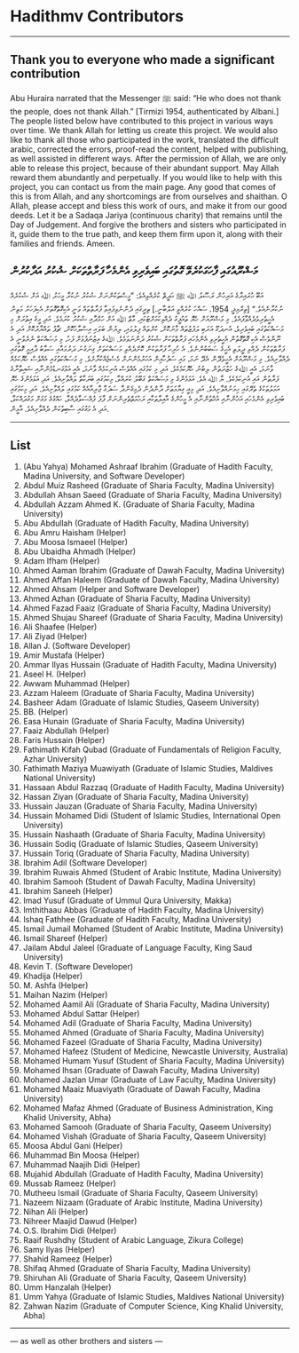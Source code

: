 # Hadithmv Contributors

---

## Thank you to everyone who made a significant contribution

Abu Huraira narrated that the Messenger ﷺ said: “He who does not thank the people, does not thank Allah.” [Tirmizi 1954, authenticated by Albani.] The people listed below have contributed to this project in various ways over time. We thank Allah for letting us create this project. We would also like to thank all those who participated in the work, translated the difficult arabic, corrected the errors, proof-read the content, helped with publishing, as well assisted in different ways. After the permission of Allah, we are only able to release this project, because of their abundant support. May Allah reward them abundantly and perpetually. If you would like to help with this project, you can contact us from the main page. Any good that comes of this is from Allah, and any shortcomings are from ourselves and shaithan. O Allah, please accept and bless this work of ours, and make it from our good deeds. Let it be a Sadaqa Jariya (continuous charity) that remains until the Day of Judgement. And forgive the brothers and sisters who participated in it, guide them to the true path, and keep them firm upon it, along with their families and friends. Ameen.

<div class="rightAligned rtlText">

## މަޝްރޫއުގައި ފާހަގަކުރެވޭ ގޮތުގައި ބައިވެރިވި އެންމެހާ ފަރާތްތަކަށް ޝުކުރު އަދާކުރުން

އަބޫ ހުރައިރާގެ އަރިހުން ރަސޫލު ﷲ ﷺ ޙަދީޘް ކުރެއްވިއެވެ: ”މީސްތަކުންނަށް ޝުކުރު ނުކުރާ މީހަކު، ﷲ އަށް ޝުކުރެއް ނުކުރާނެއެވެ.“ [ތިރްމިޛީ 1954، ސައްހަ ކުރެއްވީ އަލްބާނީ.] ތިރީގައި ދެންނެވިފައިވާ ފަރާތްތައް ވަނީ އެކިގޮތްގޮތަށް އެކިފަހަރު މަތިން އެހީތެރިވެދެއްވާފައެވެ. މި މަޝްރޫއަށް ހެޔޮ ތައުފީގު ދެއްވިކަމަށްޓަކައި، މާތް ﷲ އަށް ހަމްދާއި ޝުކުރު ކުރަމެވެ. އަދި މީގެ އިތުރަށް މި މަސައްކަތުގައި ބައިވެރިވެ، އުނދަގޫ އަރަބި ލަފުޒުތައް މާނަކޮށް، ކުށްތައް ފިލުވައި، ލިޔުން ބަލައި އިސްލާހުކޮށް، ޗާޕު ތައްޔާރުކޮށް އަދި އެ ނޫންވެސް އެކި ގޮތްގޮތުން އެހީތެރިވި އެންމެހައި ފަރާތްތަކަށް ޝުކުރު ދަންނަވަމެވެ. ﷲގެ އިޒުނަފުޅަށް ފަހު، މި މަސައްކަތް ނެރެވުނީ އެ ފަރާތްތަކުން ދެއްވި ދީލަތި އެހީގެ ސަބަބުންނެވެ. އެ ހުރިހާ ފަރާތަކުން ކޮށްދެއްވި މަސައްކަތަށް ގިނަގުނަ ދަރުމައާއި ސަވާބު ދާއިމީ ގޮތުގައި ދެއްވާށިއެވެ. މި މަޝްރޫއަށް އެހީވެދޭން އެދޭ ނަމަ، މައި ސަފުހާއިން އަހަރުމެންނަށް މެސެޖެއްކުރާށެވެ. މި މަސައްކަތުގައި އެއްވެސް ހެޔޮކަމެއް ވާނަމަ، އެއީ ﷲގެ ހަޒުރަތުން ލިބުނު ހެޔޮކަމެކެވެ. އަދި މި ކަމުގައި އެއްވެސް އުނިކަމެއް ވާނަމަ، އެއީ އަޅުގަނޑުމެންނާއި ޝައިތާނާގެ ފަރާތުން އައި އުނިކަމެކެވެ. ޔާ ﷲ އެވެ. އަޅަމެންގެ މި މަސައްކަތް ގަބޫލު ކުރައްވާ، މިކަމުގައި ބަރަކާތް ލައްވާށިއެވެ. އަދި އަޅަމެންގެ ހެޔޮ އަމަލުތަކުގެ ތެރޭގައި ހިމަނުއްވާށިއެވެ. އަދި މިއީ ގިޔާމަތަށް ދާންދެން ދެމިގެންދާ ސަދަގާ ޖާރިއާއެއް ކަމުގައި ލައްވާށިއެވެ. އަދި މިކަމުގައި ބައިވެރިވި އެންމެހައި އަޚުންނާއި އުޚްތުންނާއި އެ މީހުންގެ އާއިލާތަކާއި ރަހުމަތްތެރިންނަށް ފާފަ ފުއްސަވާދެއްވާ، ހައްގުގެ މަގަށް މަގުދައްކަވާ، އަދި އެ މަގުގައި ސާބިތުކަން ދެއްވާށިއެވެ. އާމީން.

</div>

---

## List

1.  (Abu Yahya) Mohamed Ashraaf Ibrahim (Graduate of Hadith Faculty, Madina University, and Software Developer)
2.  Abdul Muiz Rasheed (Graduate of Sharia Faculty, Madina University)
3.  Abdullah Ahsan Saeed (Graduate of Sharia Faculty, Madina University)
4.  Abdullah Azzam Ahmed K. (Graduate of Sharia Faculty, Madina University)
5.  Abu Abdullah (Graduate of Hadith Faculty, Madina University)
6.  Abu Amru Haisham (Helper)
7.  Abu Moosa Ismaeel (Helper)
8.  Abu Ubaidha Ahmadh (Helper)
9.  Adam Ifham (Helper)
10. Ahmed Aaman Ibrahim (Graduate of Dawah Faculty, Madina University)
11. Ahmed Affan Haleem (Graduate of Dawah Faculty, Madina University)
12. Ahmed Ahsam (Helper and Software Developer)
13. Ahmed Azhan (Graduate of Sharia Faculty, Madina University)
14. Ahmed Fazad Faaiz (Graduate of Sharia Faculty, Madina University)
15. Ahmed Shujau Shareef (Graduate of Sharia Faculty, Madina University)
16. Ali Shaafee (Helper)
17. Ali Ziyad (Helper)
18. Allan J. (Software Developer)
19. Amir Mustafa (Helper)
20. Ammar Ilyas Hussain (Graduate of Hadith Faculty, Madina University)
21. Aseel H. (Helper)
22. Awwam Muhammad (Helper)
23. Azzam Haleem (Graduate of Sharia Faculty, Madina University)
24. Basheer Adam (Graduate of Islamic Studies, Qaseem University)
25. BB. (Helper)
26. Easa Hunain (Graduate of Sharia Faculty, Madina University)
27. Faaiz Abdullah (Helper)
28. Faris Hussain (Helper)
29. Fathimath Kifah Qubad (Graduate of Fundamentals of Religion Faculty, Azhar University)
30. Fathimath Maziya Muawiyath (Graduate of Islamic Studies, Maldives National University)
31. Hassaan Abdul Razzaq (Graduate of Hadith Faculty, Madina University)
32. Hassan Ziyan (Graduate of Sharia Faculty, Madina University)
33. Hussain Jauzan (Graduate of Sharia Faculty, Madina University)
34. Hussain Mohamed Didi (Student of Islamic Studies, International Open University)
35. Hussain Nashaath (Graduate of Sharia Faculty, Madina University)
36. Hussain Sodiq (Graduate of Islamic Studies, Qaseem University)
37. Hussain Toriq (Graduate of Sharia Faculty, Madina University)
38. Ibrahim Adil (Software Developer)
39. Ibrahim Ruwais Ahmed (Student of Arabic Institute, Madina University)
40. Ibrahim Samooh (Student of Dawah Faculty, Madina University)
41. Ibrahim Saneeh (Helper)
42. Imad Yusuf (Graduate of Ummul Qura University, Makka)
43. Imthithaau Abbas (Graduate of Hadith Faculty, Madina University)
44. Ishaq Fathhee (Graduate of Hadith Faculty, Madina University)
45. Ismail Jumail Mohamed (Student of Arabic Institute, Madina University)
46. Ismail Shareef (Helper)
47. Jailam Abdul Jaleel (Graduate of Language Faculty, King Saud University)
48. Kevin T. (Software Developer)
49. Khadija (Helper)
50. M. Ashfa (Helper)
51. Maihan Nazim (Helper)
52. Mohamed Aamil Ali (Graduate of Sharia Faculty, Madina University)
53. Mohamed Abdul Sattar (Helper)
54. Mohamed Adil (Graduate of Sharia Faculty, Madina University)
55. Mohamed Ahmed (Graduate of Sharia Faculty, Madina University)
56. Mohamed Fazeel (Graduate of Sharia Faculty, Madina University)
57. Mohamed Hafeez (Student of Medicine, Newcastle University, Australia)
58. Mohamed Humam Yusuf (Student of Sharia Faculty, Madina University)
59. Mohamed Ihsan (Graduate of Dawah Faculty, Madina University)
60. Mohamed Jazlan Umar (Graduate of Law Faculty, Madina University)
61. Mohamed Maaiz Muaviyath (Graduate of Dawah Faculty, Madina University)
62. Mohamed Mafaz Ahmed (Graduate of Business Administration, King Khalid University, Abha)
63. Mohamed Samooh (Graduate of Sharia Faculty, Qaseem University)
64. Mohamed Vishah (Graduate of Sharia Faculty, Qaseem University)
65. Moosa Abdul Gani (Helper)
66. Muhammad Bin Moosa (Helper)
67. Muhammad Naajih Didi (Helper)
68. Mujahid Abdullah (Graduate of Hadith Faculty, Madina University)
69. Mussab Rameez (Helper)
70. Mutheeu Ismail (Graduate of Sharia Faculty, Qaseem University)
71. Nazeem Nizaam (Graduate of Arabic Institute, Madina University)
72. Nihan Ali (Helper)
73. Nihreer Maajid Dawud (Helper)
74. O.S. Ibrahim Didi (Helper)
75. Raaif Rushdhy (Student of Arabic Language, Zikura College)
76. Samy Ilyas (Helper)
77. Shahid Rameez (Helper)
78. Shifaq Ahmed (Graduate of Sharia Faculty, Madina University)
79. Shiruhan Ali (Graduate of Sharia Faculty, Qaseem University)
80. Umm Hanzalah (Helper)
81. Umm Yahya (Graduate of Islamic Studies, Maldives National University)
82. Zahwan Nazim (Graduate of Computer Science, King Khalid University, Abha)

---

— as well as other brothers and sisters —
